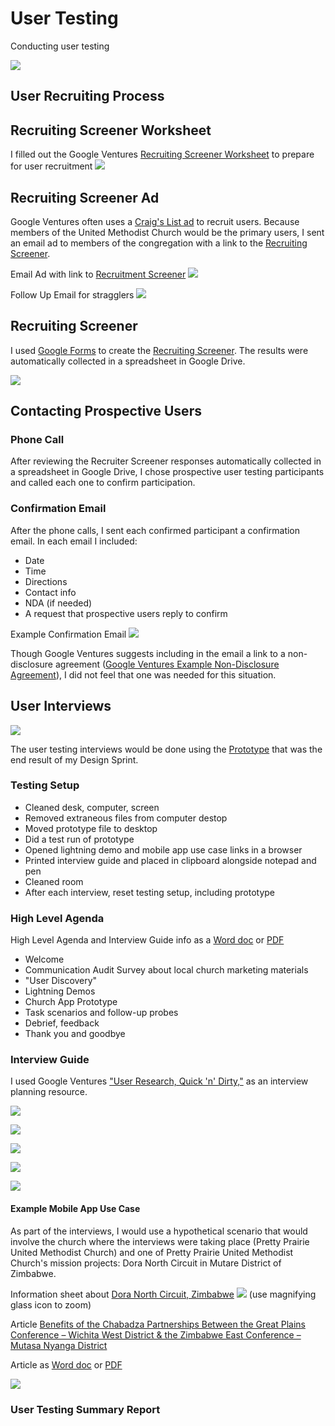 # User Testing

Conducting user testing

![](user-testing/conducting-user-testing.jpg)

## User Recruiting Process

## Recruiting Screener Worksheet

I filled out the Google Ventures [Recruiting Screener Worksheet](http://www.gv.com/wp-content/uploads/2014/07/Google-Ventures-Research-Sprint-Screener-Worksheet.pdf) to prepare for user recruitment
![](user-testing/recruiting-screener-worksheet.jpg)

## Recruiting Screener Ad
Google Ventures often uses a [Craig's List ad](http://www.gv.com/wp-content/uploads/2014/07/Google-Ventures-Research-Sprint-Sample-Craigslist-ad.png) to recruit users. Because members of the United Methodist Church would be the primary users, I sent an email ad to members of the congregation with a link to the [Recruiting Screener](https://docs.google.com/forms/d/16BgZQXq5FDxPuzamTADUWCKCPkizIKzR7now_lNrozM/viewform?usp=send_form). 

Email Ad with link to [Recruitment Screener](https://docs.google.com/forms/d/16BgZQXq5FDxPuzamTADUWCKCPkizIKzR7now_lNrozM/viewform?usp=send_form)
![](user-testing/user-testing-email.jpg)

Follow Up Email for stragglers
![](user-testing/user-testing-email-follow-up.jpg)

## Recruiting Screener
I used [Google Forms](https://support.google.com/docs/answer/87809?hl=en) to create the [Recruiting Screener](https://docs.google.com/forms/d/16BgZQXq5FDxPuzamTADUWCKCPkizIKzR7now_lNrozM/viewform?usp=send_form). The results were automatically collected in a spreadsheet in Google Drive. 

[![](user-testing/recruiter-screener-live.jpg)](https://docs.google.com/forms/d/16BgZQXq5FDxPuzamTADUWCKCPkizIKzR7now_lNrozM/viewform?usp=send_form)

## Contacting Prospective Users

### Phone Call
After reviewing the Recruiter Screener responses automatically collected in a spreadsheet in Google Drive, I chose prospective user testing participants and called each one to confirm participation. 

### Confirmation Email

After the phone calls, I sent each confirmed participant a confirmation email. In each email I included:

* Date
* Time
* Directions
* Contact info
* NDA (if needed)
* A request that prospective users reply to confirm

Example Confirmation Email
![](user-testing/user-testing-confirmation-email.jpg)

Though Google Ventures suggests including in the email a link to a non-disclosure agreement ([Google Ventures Example Non-Disclosure Agreement](http://www.gv.com/wp-content/uploads/2014/07/Google-Ventures-Research-Sprint-Sample-NDA.pdf)), I did not feel that one was needed for this situation. 

## User Interviews

![](user-testing/do-not-disturb-sign.jpg)

The user testing interviews would be done using the [Prototype](prototype.md) that was the end result of my Design Sprint. 

### Testing Setup

* Cleaned desk, computer, screen
* Removed extraneous files from computer destop 
* Moved prototype file to desktop
* Did a test run of prototype
* Opened lightning demo and mobile app use case links in a browser
* Printed interview guide and placed in clipboard alongside notepad and pen
* Cleaned room
* After each interview, reset testing setup, including prototype

### High Level Agenda 

High Level Agenda and Interview Guide info as a [Word doc](https://drive.google.com/file/d/0B02bpu7HZwJRSkh5bGVzVXZTQ28/view?usp=sharing) or [PDF](https://drive.google.com/file/d/0B02bpu7HZwJRaWN1UEdVNU1hMkk/view?usp=sharing)

* Welcome
* Communication Audit Survey about local church marketing materials
* "User Discovery"
* Lightning Demos
* Church App Prototype
* Task scenarios and follow-up probes
* Debrief, feedback
* Thank you and goodbye

### Interview Guide 

I used Google Ventures ["User Research, Quick 'n' Dirty,"](http://www.gv.com/wp-content/uploads/2013/02/User-Research-Workshop_Google-Ventures_Feb2013.pdf) as an interview planning resource.

![](user-testing/interview-worksheet-1.jpg)

![](user-testing/interview-worksheet-2.jpg)

![](user-testing/interview-worksheet-3.jpg)

![](user-testing/interview-worksheet-4.jpg)

![](user-testing/interview-worksheet-5.jpg)

#### Example Mobile App Use Case

As part of the interviews, I would use a hypothetical scenario that would involve the church where the interviews were taking place (Pretty Prairie United Methodist Church) and one of Pretty Prairie United Methodist Church's mission projects: Dora North Circuit in Mutare District of Zimbabwe. 

Information sheet about [Dora North Circuit, Zimbabwe](https://drive.google.com/file/d/0B02bpu7HZwJRM2UyVXpRcm9hMkE/view?usp=sharing)
[![](user-testing/dora-north-mission.jpg)](https://drive.google.com/file/d/0B02bpu7HZwJRM2UyVXpRcm9hMkE/view?usp=sharing) (use magnifying glass icon to zoom)

Article [Benefits of the Chabadza Partnerships Between the Great Plains Conference – Wichita West District & the Zimbabwe East Conference – Mutasa Nyanga District](http://www.greatplainsumc.org/newsdetail/1095566)

Article as [Word doc](https://drive.google.com/file/d/0B02bpu7HZwJRSDhTdXp3akUyX28/view?usp=sharing) or [PDF](https://drive.google.com/file/d/0B02bpu7HZwJRLW8yVG1iMnNiaDQ/view?usp=sharing)

![](user-testing/interview-worksheet-6.jpg)

### User Testing Summary Report